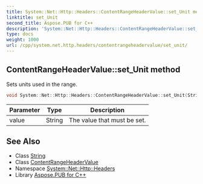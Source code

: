 ```yaml
---
title: System::Net::Http::Headers::ContentRangeHeaderValue::set_Unit method
linktitle: set_Unit
second_title: Aspose.PUB for C++
description: 'System::Net::Http::Headers::ContentRangeHeaderValue::set_Unit method. Sets units used in the range in C++.'
type: docs
weight: 1000
url: /cpp/system.net.http.headers/contentrangeheadervalue/set_unit/
---
```

## ContentRangeHeaderValue::set_Unit method


Sets units used in the range.

```cpp
void System::Net::Http::Headers::ContentRangeHeaderValue::set_Unit(String value)
```


| Parameter | Type | Description |
| --- | --- | --- |
| value | String | The value that must be set. |

## See Also

* Class [String](../../../system/string/)
* Class [ContentRangeHeaderValue](../)
* Namespace [System::Net::Http::Headers](../../)
* Library [Aspose.PUB for C++](../../../)
